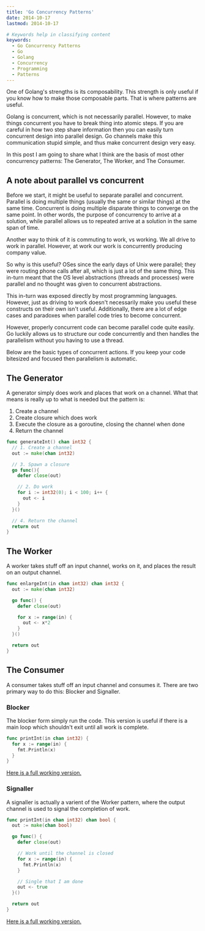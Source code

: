 ```yaml
---
title: 'Go Concurrency Patterns'
date: 2014-10-17
lastmod: 2014-10-17

# Keywords help in classifying content
keywords:
  - Go Concurrency Patterns
  - Go
  - Golang
  - Concurrency
  - Programming
  - Patterns
---
```


One of Golang's strengths is its composability. This strength is only useful if you know how to make those composable parts. That is where patterns are useful.

Golang is concurrent, which is not necessarily parallel. However, to make things concurrent you have to break thing into atomic steps. If you are careful in how two step share information then you can easily turn concurrent design into parallel design. Go channels make this communication stupid simple, and thus make concurrent design very easy.

In this post I am going to share what I think are the basis of most other concurrency patterns: The Generator, The Worker, and The Consumer.


<!--more-->

## A note about parallel vs concurrent

Before we start, it might be useful to separate parallel and concurrent. Parallel is doing multiple things (usually the same or similar things) at the same time. Concurrent is doing multiple disparate things to converge on the same point. In other words, the purpose of concurrency to arrive at a solution, while parallel allows us to repeated arrive at a solution in the same span of time.

Another way to think of it is commuting to work, vs working. We all drive to work in parallel. However, at work our work is concurrently producing company value.

So why is this useful? OSes since the early days of Unix were parallel; they were routing phone calls after all, which is just a lot of the same thing. This in-turn meant that the OS level abstractions (threads and processes) were parallel and no thought was given to concurrent abstractions.

This in-turn was exposed directly by most programming languages. However, just as driving to work doesn't necessarily make you useful these constructs on their own isn't useful. Additionally, there are a lot of edge cases and paradoxes when parallel code tries to become concurrent.

However, properly concurrent code can become parallel code quite easily. Go luckily allows us to structure our code concurrently and then handles the parallelism without you having to use a thread.

Below are the basic types of concurrent actions. If you keep your code bitesized and focused then parallelism is automatic.

## The Generator

A generator simply does work and places that work on a channel. What that means is really up to what is needed but the pattern is:

1. Create a channel
2. Create closure which does work
3. Execute the closure as a goroutine, closing the channel when done
4. Return the channel

```go
func generateInt() chan int32 {
  // 1. Create a channel
  out := make(chan int32)

  // 3. Spawn a closure
  go func(){
    defer close(out)

    // 2. Do work
    for i := int32(0); i < 100; i++ {
      out <- i
    }
  }()

  // 4. Return the channel
  return out
}
```

## The Worker

A worker takes stuff off an input channel, works on it, and places the result on an output channel.

```go
func enlargeInt(in chan int32) chan int32 {
  out := make(chan int32)

  go func() {
    defer close(out)

    for x := range(in) {
      out <- x*2
    }
  }()

  return out
}
```

## The Consumer

A consumer takes stuff off an input channel and consumes it. There are two primary way to do this: Blocker and Signaller.

### Blocker

The blocker form simply run the code. This version is useful if there is a main loop which shouldn't exit until all work is complete.

```go
func printInt(in chan int32) {
  for x := range(in) {
    fmt.Println(x)
  }
}
```

[Here is a full working version.](http://play.golang.org/p/7Iz7kV7soo)

### Signaller

A signaller is actually a varient of the Worker pattern, where the output channel is used to signal the completion of work.

```go
func printInt(in chan int32) chan bool {
  out := make(chan bool)

  go func() {
    defer close(out)

    // Work until the channel is closed
    for x := range(in) {
      fmt.Println(x)
    }

    // Single that I am done
    out <- true
  }()

  return out
}
```

[Here is a full working version.](http://play.golang.org/p/1LIgv1ULDy)
